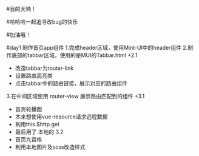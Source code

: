 #我的天呐！

#哈哈哈一起追寻改bug的快乐

#加油哦！

#day1 制作首页app组件
1.完成header区域，使用Mint-UI中的header组件
2.制作底部的tabbar区域，使用的是MUI的Tabbar.html
+2.1
+ 改造tabbar为router-link
+ 设置路由高亮类
+ 点击tabbar中的路由链接，展示对应的路由组件

3.在中间区域使用 router-view 展示路由匹配到的组件
+3.1
+ 首页轮播图
+ 本来想使用vue-resource请求远程数据
+ 利用this.$http.get 
+ 最后用了 本地的
3.2
+ 首页九宫格
+ 利用本地图片及scss改造样式


